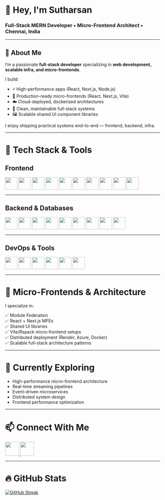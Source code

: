 # 👋 Hey, I'm **Sutharsan**

### Full-Stack MERN Developer • Micro-Frontend Architect • Chennai, India

---

## 🚀 About Me

I’m a passionate **full-stack developer** specializing in **web development, scalable infra, and micro-frontends**.

I build:

- ⚡ High-performance apps (React, Next.js, Node.js)
- 🧱 Production-ready micro-frontends (React, Next.js, Vite)
- ☁️ Cloud-deployed, dockerized architectures
- 🔧 Clean, maintainable full-stack systems
- 🖼️ Scalable shared UI component libraries

I enjoy shipping practical systems end-to-end — frontend, backend, infra.

---

# 🧰 Tech Stack & Tools

## **Frontend**
<div>
  <img src="https://skillicons.dev/icons?i=html" height="40"/>
  <img src="https://skillicons.dev/icons?i=css" height="40"/>
  <img src="https://skillicons.dev/icons?i=js" height="40"/>
  <img src="https://skillicons.dev/icons?i=ts" height="40"/>
  <img src="https://skillicons.dev/icons?i=react" height="40"/>
  <img src="https://skillicons.dev/icons?i=nextjs" height="40"/>
  <img src="https://skillicons.dev/icons?i=redux" height="40"/>
  <img src="https://skillicons.dev/icons?i=bootstrap" height="40"/>
  <img src="https://skillicons.dev/icons?i=tailwind" height="40"/>
  <img src="https://skillicons.dev/icons?i=vite" height="40"/>
</div>

---

## **Backend & Databases**
<div>
  <img src="https://skillicons.dev/icons?i=nodejs" height="40"/>
  <img src="https://skillicons.dev/icons?i=express" height="40"/>
  <img src="https://skillicons.dev/icons?i=python" height="40"/>
  <img src="https://skillicons.dev/icons?i=fastapi" height="40"/>
  <img src="https://skillicons.dev/icons?i=mongodb" height="40"/>
  <img src="https://skillicons.dev/icons?i=postgres" height="40"/>
  <img src="https://skillicons.dev/icons?i=supabase" height="40"/>
  <img src="https://skillicons.dev/icons?i=redis" height="40"/>
  <img src="https://skillicons.dev/icons?i=docker" height="40"/>
</div>

---

## **DevOps & Tools**
<div>
  <img src="https://skillicons.dev/icons?i=linux" height="40"/>
  <img src="https://skillicons.dev/icons?i=git" height="40"/>
  <img src="https://skillicons.dev/icons?i=github" height="40"/>
  <img src="https://skillicons.dev/icons?i=vercel" height="40"/>
  <img src="https://skillicons.dev/icons?i=postman" height="40"/>
  <img src="https://skillicons.dev/icons?i=vscode" height="40"/>
</div>

---

# 🧠 Micro-Frontends & Architecture

I specialize in:

✅ Module Federation  
✅ React + Next.js MFEs  
✅ Shared UI libraries  
✅ Vite/Rspack micro-frontend setups  
✅ Distributed deployment (Render, Azure, Docker)  
✅ Scalable full-stack architecture patterns  

---

# 🌱 Currently Exploring

- High-performance micro-frontend architecture
- Real-time streaming pipelines
- Event-driven microservices
- Distributed system design
- Frontend performance optimization

---

# 📫 Connect With Me

<div>
 <a href="https://www.linkedin.com/in/sutharsang">
  <img src="https://skillicons.dev/icons?i=linkedin" height="45"/>
 </a>
 <a href="mailto:sutharsang.webdev@gmail.com">
  <img src="https://skillicons.dev/icons?i=gmail" height="45"/>
 </a>
</div>

---

# 🔥 GitHub Stats

[![GitHub Streak](https://streak-stats.demolab.com?user=sparkz-technology&theme=vue-dark&hide_border=true)](https://git.io/streak-stats)
